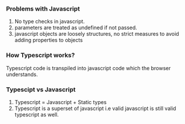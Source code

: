 ### Problems with Javascript
1. No type checks in javascript.
2. parameters are treated as undefined if not passed.
3. javascript objects are loosely structures, no strict measures to avoid adding properties to objects

### How Typescript works?
Typescript code is transpiled into javascript code which the browser understands.

### Typescipt vs Javascript
1. Typescript = Javascript + Static types
2. Typescript is a superset of javascript i.e valid javascript is still valid typescript as well.